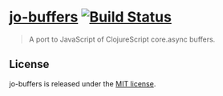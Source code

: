 
# [jo-buffers](https://romac.me/projects/jo-buffers)  [![Build Status](https://travis-ci.org/romac/jo-buffers.png?branch=master)](https://travis-ci.org/romac/jo-buffers)

> A port to JavaScript of ClojureScript core.async buffers.

## License

jo-buffers is released under the [MIT license](http://romac.mit-license.org/).
